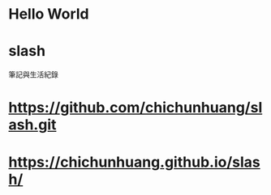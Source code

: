 # Hello World 

# slash
筆記與生活紀錄

# https://github.com/chichunhuang/slash.git
# https://chichunhuang.github.io/slash/
